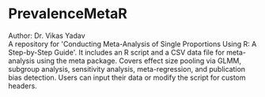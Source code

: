 # PrevalenceMetaR
Author: Dr. Vikas Yadav
<br>
A repository for 'Conducting Meta-Analysis of Single Proportions Using R: A Step-by-Step Guide'. It includes an R script and a CSV data file for meta-analysis using the meta package. Covers effect size pooling via GLMM, subgroup analysis, sensitivity analysis, meta-regression, and publication bias detection. Users can input their data or modify the script for custom headers.

